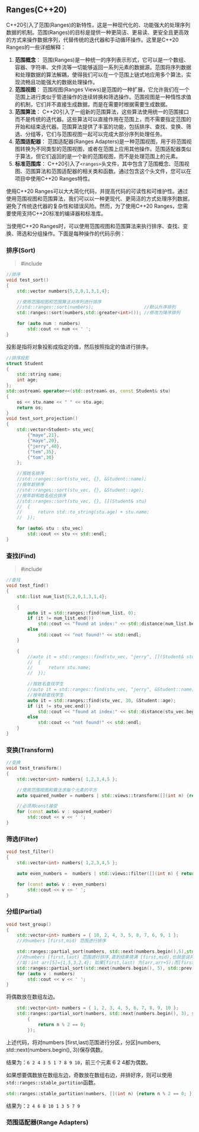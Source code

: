 ## Ranges(C++20)

C++20引入了范围(Ranges)的新特性，这是一种现代化的、功能强大的处理序列数据的机制。范围(Ranges)的目标是提供一种更简洁、更易读、更安全且更高效的方式来操作数据序列，代替传统的迭代器和手动循环操作。这里是C++20 Ranges的一些详细解释：

1. **范围概念**： 范围(Ranges)是一种统一的序列表示形式，它可以是一个数组、容器、字符串、文件流等一切能够返回一系列元素的数据源。范围将序列数据和处理数据的算法解耦，使得我们可以在一个范围上链式地应用多个算法，实现流畅且功能强大的数据处理操作。
2. **范围视图**： 范围视图(Ranges Views)是范围的一种扩展，它允许我们在一个范围上进行类似于管道操作的连续转换和筛选操作。范围视图是一种惰性求值的机制，它们并不直接生成数据，而是在需要时根据需要生成数据。
3. **范围算法**： C++20引入了一组新的范围算法，这些算法使用统一的范围接口而不是传统的迭代器。这些算法可以直接作用在范围上，而不需要指定范围的开始和结束迭代器。范围算法提供了丰富的功能，包括排序、查找、变换、筛选、分组等，它们与范围视图一起可以完成大部分序列处理任务。
4. **范围适配器**： 范围适配器(Ranges Adapters)是一种范围视图，用于将范围视图转换为不同类型的范围视图，或者在范围上应用其他操作。范围适配器类似于算法，但它们返回的是一个新的范围视图，而不是处理范围上的元素。
5. **标准范围库**： C++20引入了`<ranges>`头文件，其中包含了范围概念、范围视图、范围算法和范围适配器的相关类和函数。通过包含这个头文件，您可以在项目中使用C++20 Ranges特性。

使用C++20 Ranges可以大大简化代码，并提高代码的可读性和可维护性。通过使用范围视图和范围算法，我们可以以一种更现代、更简洁的方式处理序列数据，避免了传统迭代器的复杂性和错误风险。然而，为了使用C++20 Ranges，您需要使用支持C++20标准的编译器和标准库。

当使用C++20 Ranges时，可以使用范围视图和范围算法来执行排序、查找、变换、筛选和分组操作。下面是每种操作的代码示例：

### 排序(Sort)

> #include<algorithm>

```cpp
//排序
void test_sort()
{
	std::vector numbers{5,2,0,1,3,1,4};

	//使用范围视图和范围算法对序列进行排序
	//std::ranges::sort(numbers);					//默认升序排列
	std::ranges::sort(numbers,std::greater<int>());	//修改为降序排列

	for (auto num : numbers)
		std::cout << num << ' ';
}
```

投影是指将对象投影成指定的值，然后按照指定的值进行排序。

```cpp
//排序投影
struct Student
{
	std::string name;
	int age;
};
std::ostream& operator<<(std::ostream& os, const Student& stu)
{
	os << stu.name << " " << stu.age;
	return os;
}
void test_sort_projection()
{
	std::vector<Student> stu_vec{
		{"maye",21},
		{"maye",20},
		{"jerry",40},
		{"tem",35},
		{"tom",30}
	};

	//按姓名排序
	//std::ranges::sort(stu_vec, {}, &Student::name);
	//按年龄排序
	//std::ranges::sort(stu_vec, {}, &Student::age);
	//按年龄和姓名组合排序
	//std::ranges::sort(stu_vec, {}, [](Student& stu)
	//	{
	//		return std::to_string(stu.age) + stu.name;
	//	});

	for (auto& stu : stu_vec)
		std::cout << stu << std::endl;
}
```

### 查找(Find)

> #include<algorithm>

```cpp
//查找
void test_find()
{
	std::list num_list{5,2,0,1,3,1,4};

	{
		auto it = std::ranges::find(num_list, 0);
		if (it != num_list.end())
			std::cout << "found at index:" << std::distance(num_list.begin(), it) << std::endl;
		else
			std::cout << "not found!" << std::endl;
	}

	{
		//auto it = std::ranges::find(stu_vec, "jerry", [](Student& stu)
		//	{
		//		return stu.name;
		//	});

		//按姓名查找学生
		//auto it = std::ranges::find(stu_vec, "jerry", &Student::name);
		//按年龄查找学生
		auto it = std::ranges::find(stu_vec, 30, &Student::age);
		if (it != stu_vec.end())
			std::cout << "found at index:" << std::distance(stu_vec.begin(), it) << std::endl;
		else
			std::cout << "not found!" << std::endl;
	}
}
```

### 变换(Transform)

```cpp
//变换
void test_transform()
{
	std::vector<int> numbers{ 1,2,3,4,5 };

	//使用范围视图和算法求每个元素的平方
	auto squared_number = numbers | std::views::transform([](int n) {return n * n; });

	//必须用const接受
	for (const auto& v : squared_number)
		std::cout << v << ' ';
}
```

### 筛选(Filter)

```cpp
void test_filter()
{
	std::vector<int> numbers{ 1,2,3,4,5 };

	auto even_numbers =  numbers | std::views::filter([](int n) { return n % 2 == 0; });

	for (const auto& v : even_numbers)
		std::cout << v << ' ';
}
```

### 分组(Partial)

```cpp
void test_group()
{
	std::vector<int> numbers = { 10, 2, 4, 3, 5, 8, 7, 6, 9, 1 };
	//对numbers [first,mid) 范围进行排序

	std::ranges::partial_sort(numbers, std::next(numbers.begin(),5),std::greater<int>());
	//对numbers [first,last) 范围进行排序,直到结果填满 [first,mid),也就是说并不会完全对[first,last)范围进行排序
	//如：int arr[5]={1,5,3,2,4}; 如果[first,last) 为[arr,arr+5);而[first,mid)为[arr,arr+3) 则最终输出arr结果为：1 2 3 5 4
	std::ranges::partial_sort(std::next(numbers.begin(), 5), std::prev(numbers.end(), 3), numbers.end()-3);
	for (auto v : numbers)
		std::cout << v << ' ';
}
```

将偶数放在数组左边。

```cpp
	std::vector<int> numbers = { 1, 2, 3, 4, 5, 6, 7, 8, 9, 10 };
	std::ranges::partial_sort(numbers, std::next(numbers.begin(), 3), std::greater<int>(), [](int n)
		{
			return n % 2 == 0;
		});
```

上述代码，将对numbers [first,last)范围进行分区，分区[numbers, std::next(numbers.begin(), 3))保存偶数。

结果为：`6 2 4 3 5 1 7 8 9 10`，前三个元素 6 2 4都为偶数。

如果想要偶数放在数组左边，奇数放在数组右边，并排好序，则可以使用`std::ranges::stable_partition`函数。

```cpp
std::ranges::stable_partition(numbers, [](int n) {return n % 2 == 0; });
```

结果为：`2 4 6 8 10 1 3 5 7 9`

### 范围适配器(Range Adapters)

